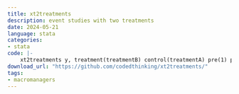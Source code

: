 ```yaml
---
title: xt2treatments
description: event studies with two treatments
date: 2024-05-21
language: stata
categories:
- stata
code: |-
    xt2treatments y, treatment(treatmentB) control(treatmentA) pre(1) post(3) weighting(equal)
download_url: "https://github.com/codedthinking/xt2treatments/"
tags:
- macromanagers
---
```


